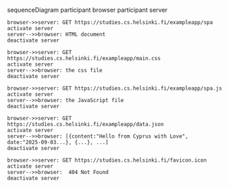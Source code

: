 sequenceDiagram
    participant browser
    participant server
    
    browser->>server: GET https://studies.cs.helsinki.fi/exampleapp/spa 
    activate server
    server-->>browser: HTML document
    deactivate server

    browser->>server: GET https://studies.cs.helsinki.fi/exampleapp/main.css
    activate server
    server-->>browser: the css file
    deactivate server

    browser->>server: GET https://studies.cs.helsinki.fi/exampleapp/spa.js
    activate server
    server-->>browser: the JavaScript file
    deactivate server

    browser->>server: GET https://studies.cs.helsinki.fi/exampleapp/data.json
    activate server
    server-->>browser: [{content:"Hello from Cyprus with Love", date:"2025-09-03...}, {...}, ...]
    deactivate server
    
    browser->>server: GET https://studies.cs.helsinki.fi/favicon.icon
    activate server
    server-->>browser:  404 Not Found
    deactivate server
